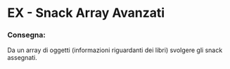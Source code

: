 EX - Snack Array Avanzati
===
### Consegna:
Da un array di oggetti (informazioni riguardanti dei libri) svolgere gli snack assegnati.